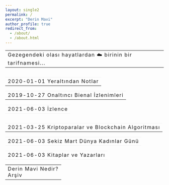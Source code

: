 ```yaml
---
layout: single2
permalink: /
excerpt: "Derin Mavi"
author_profile: true
redirect_from: 
  - /about/
  - /about.html
---
```



<table style="border: 0px; margin-bottom:0px;">
  <tbody>   
  <tr><td style="border: 0px;">
  <a style=" text-decoration: none; color: inherit;letter-spacing: 0.1rem;" href="https://derinmavi.io/">Gezegendeki olası hayatlardan ☁️ birinin bir tarifnamesi...</a>
  </td></tr>
  </tbody>
</table>

<div style="margin-top:30px; margin-bottom:30px;">
<table style="border: 0px; margin-bottom:0px;">
  <tbody>   
  <tr><td style="border: 0px; border-top: 1px solid #f0f0f0;"><a style=" text-decoration: none; color: inherit;letter-spacing: 0.1rem;" href="https://derinmavi.io/yeraltindan-notlar">2020-01-01 Yeraltından Notlar</a></td></tr>
  </tbody>
</table>

<table style="border: 0px; margin-bottom:0px; ">
  <tbody>
  <tr><td style="border: 0px; border-top: 1px solid #f0f0f0;"><a style=" text-decoration: none; color: inherit;letter-spacing: 0.1rem;" href="https://derinmavi.io/onaltinci-bienal-izlenimleri">2019-10-27 Onaltıncı Bienal İzlenimleri</a></td></tr>
  </tbody>
</table>

<table style="border: 0px; margin-bottom:0px;">
  <tbody>
  <tr><td style="border: 0px; border-top: 1px solid #f0f0f0;  border-bottom: 1px solid #f0f0f0;"><a style=" text-decoration: none; color: inherit;letter-spacing: 0.1rem;" href="https://derinmavi.io/İzlence
">2021-06-03 İzlence</a></td></tr>
  </tbody>
</table>
</div>

<table style="border: 0px; margin-bottom:0px;">
  <tbody>
  <tr><td style="border: 0px; border-top: 1px solid #f0f0f0;"><a style=" text-decoration: none; color: inherit;letter-spacing: 0.1rem;" href="https://derinmavi.io/kriptoparalar-ve-blockchain
">2021-03-25 Kriptoparalar ve Blockchain Algoritması</a></td></tr>
  </tbody>
</table>

<table style="border: 0px; margin-bottom:0px;">
  <tbody>
  <tr><td style="border: 0px; border-top: 1px solid #f0f0f0;  border-bottom: 1px solid #f0f0f0;"><a style=" text-decoration: none; color: inherit;letter-spacing: 0.1rem;" href="https://derinmavi.io/8-mart
">2021-06-03 Sekiz Mart Dünya Kadınlar Günü</a></td></tr>
  </tbody>
</table>
</div>

<table style="border: 0px; margin-bottom:0px;">
  <tbody>
  <tr><td style="border: 0px; border-top: 1px solid #f0f0f0;  border-bottom: 1px solid #f0f0f0;"><a style=" text-decoration: none; color: inherit;letter-spacing: 0.1rem;" href="https://derinmavi.io/kitaplar-ve-yazarlari
">2021-06-03 Kitaplar ve Yazarları</a></td></tr>
  </tbody>
</table>
</div>

<table style="border: 0px; margin-bottom:0px;">
  <tbody>
  <tr><td style="border: 0px;">
  <a style=" text-decoration: none; color: inherit;letter-spacing: 0.1rem;" href="https://derinmavi.io/derin-mavi">Derin Mavi Nedir?</a><br/>
  <a style=" text-decoration: none; color: inherit;letter-spacing: 0.1rem;" href="https://derinmavi.io/posts">Arşiv</a>
  </td></tr>
  </tbody>
</table>
